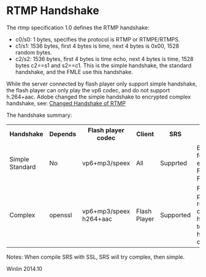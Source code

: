 # RTMP Handshake

The rtmp specification 1.0 defines the RTMP handshake:
* c0/s0: 1 bytes, specifies the protocol is RTMP or RTMPE/RTMPS.
* c1/s1: 1536 bytes, first 4 bytes is time, next 4 bytes is 0x00, 1528 random bytes.
* c2/s2: 1536 bytes, first 4 bytes is time echo, next 4 bytes is time, 1528 bytes c2==s1 and s2==c1.
This is the simple handshake, the standard handshake, and the FMLE use this handshake.

While the server connected by flash player only support simple handshake, the flash player can only play the vp6 codec, and do not support h.264+aac. Adobe changed the simple handshake to encrypted complex handshake, see: [Changed Handshake of RTMP](http://blog.csdn.net/win_lin/article/details/13006803)

The handshake summary:

<table>
<tr>
<th>Handshake</th>
<th>Depends</th>
<th>Flash player<br/>codec</th>
<th>Client</th>
<th>SRS</th>
<th>Use Scenario</th>
</tr>
<tr>
<td>Simple<br/>Standard</td>
<td>No</td>
<td>vp6+mp3/speex</td>
<td>All</td>
<td>Supprted</td>
<td>Encoder, for examle, FMLE, FFMPEG</td>
</tr>
<tr>
<td>Complex</td>
<td>openssl</td>
<td>vp6+mp3/speex<br/>h264+aac</td>
<td>Flash Player</td>
<td>Supported</td>
<td>Flash player requires complex handshake to play h.264+aac codec.</td>
</tr>
</table>

Notes: When compile SRS with SSL, SRS will try complex, then simple.

Winlin 2014.10

